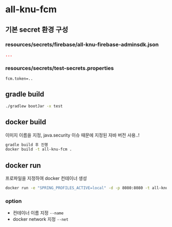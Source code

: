 # all-knu-fcm

## 기본 secret 환경 구성
### resources/secrets/firebase/all-knu-firebase-adminsdk.json
```json
...
```
### resources/secrets/test-secrets.properties
```properties
fcm.token=..
```

## gradle build
```bash
./gradlew bootJar -x test
```

## docker build
이미지 이름을 지정, java.security 이슈 때문에 지정된 자바 버전 사용..!
```bash
gradle build 후 진행
docker build -t all-knu-fcm .
```

## docker run
프로파일을 지정하여 docker 컨테이너 생성
```bash
docker run -e "SPRING_PROFILES_ACTIVE=local" -d -p 8080:8080 -t all-knu-fcm
```
### option
- 컨테이너 이름 지정 `--name`
- docker network 지정 `--net`
